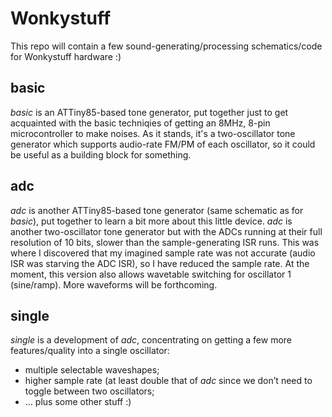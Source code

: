 # Wonkystuff

This repo will contain a few sound-generating/processing schematics/code for Wonkystuff hardware :)

## basic

*basic* is an ATTiny85-based tone generator, put together just to get acquainted with the basic techniqies
of getting an 8MHz, 8-pin microcontroller to make noises. As it stands, it's a two-oscillator tone generator
which supports audio-rate FM/PM of each oscillator, so it could be useful as a building block for something.

## adc

*adc* is another ATTiny85-based tone generator (same schematic as for *basic*), put together to learn a bit
more about this little device. *adc* is another two-oscillator tone generator but with the ADCs running at
their full resolution of 10 bits, slower than the sample-generating ISR runs. This was where I discovered
that my imagined sample rate was not accurate (audio ISR was starving the ADC ISR), so I have reduced the
sample rate. At the moment, this version also allows wavetable switching for oscillator 1 (sine/ramp).
More waveforms will be forthcoming.

## single

*single* is a development of *adc*, concentrating on getting a few more
features/quality into a single oscillator:

* multiple selectable waveshapes;
* higher sample rate (at least double that of *adc* since we don’t
  need to toggle between two oscillators;
* … plus some other stuff :)

